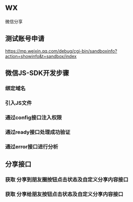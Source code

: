 # wx
微信分享

## 测试账号申请
https://mp.weixin.qq.com/debug/cgi-bin/sandboxinfo?action=showinfo&t=sandbox/index

## 微信JS-SDK开发步骤
### 绑定域名

### 引入JS文件

### 通过config接口注入权限

### 通过ready接口处理成功验证

### 通过error接口进行分析

## 分享接口
### 获取 分享到朋友圈按钮点击状态及自定义分享内容接口
### 获取 分享给朋友按钮点击状态及自定义分享内容接口
